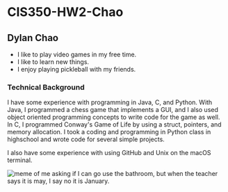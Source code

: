# CIS350-HW2-Chao

## Dylan Chao

* I like to play video games in my free time. 
* I like to learn new things.
* I enjoy playing pickleball with my friends.

### Technical Background

I have some experience with programming in Java, C, and Python. With Java, I programmed a chess game that implements a GUI, and I also used object oriented programming concepts to write code for the game as well. In C, I programmed Conway's Game of Life by using a struct, pointers, and memory allocation. I took a coding and programming in Python class in highschool and wrote code for several simple projects.

I also have some experience with using GitHub and Unix on the macOS terminal.

![meme of me asking if I can go use the bathroom, but when the teacher says it is may, I say no it is January.](IMG_0754.jpeg)  

